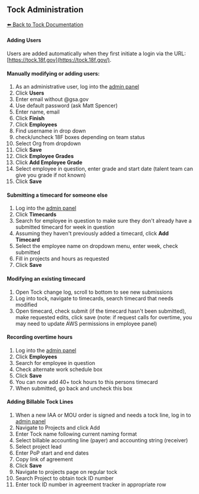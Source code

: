## Tock Administration

[:arrow_left: Back to Tock Documentation](../docs)

#### Adding Users

Users are added automatically when they first initiate a login via the URL: [https://tock.18f.gov](https://tock.18f.gov/).

#### Manually modifying or adding users:

1. As an administrative user, log into the [admin panel](https://tock.18f.gov/admin/)
2. Click **Users**
3. Enter email without @gsa.gov
4. Use default password (ask Matt Spencer)
5. Enter name, email
6. Click **Finish**
7. Click **Employees**
8. Find username in drop down
9. check/uncheck 18F boxes depending on team status
10. Select Org from dropdown
11. Click **Save**
12. Click **Employee Grades**
13. Click **Add Employee Grade**
14. Select employee in question, enter grade and start date (talent team can give you grade if not known)
15. Click **Save**


 #### Submitting a timecard for someone else

1. Log into the [admin panel](https://tock.18f.gov/admin/)
2. Click **Timecards**
3. Search for employee in question to make sure they don&#39;t already have a submitted timecard for week in question
4. Assuming they haven&#39;t previously added a timecard, click **Add Timecard**
5. Select the employee name on dropdown menu, enter week, check submitted
6. Fill in projects and hours as requested
7. Click **Save**

#### Modifying an existing timecard

1. Open Tock change log, scroll to bottom to see new submissions
2. Log into tock, navigate to timecards, search timecard that needs modified
3. Open timecard, check submit (if the timecard hasn&#39;t been submitted), make requested edits, click save (note: if request calls for overtime, you may need to update AWS permissions in employee panel)

#### Recording overtime hours

1. Log into the [admin panel](https://tock.18f.gov/admin/)
2. Click **Employees**
3. Search for employee in question
4. Check alternate work schedule box
5. Click **Save**
6. You can now add 40+ tock hours to this persons timecard
7. When submitted, go back and uncheck this box

#### Adding Billable Tock Lines

1. When a new IAA or MOU order is signed and needs a tock line, log in to [admin panel](https://tock.18f.gov/admin/)
2. Navigate to Projects and click Add
3. Enter Tock name following current naming format
4. Select billable accounting line (payer) and accounting string (receiver)
5. Select project lead
6. Enter PoP start and end dates
7. Copy link of agreement
8. Click **Save**
9. Navigate to projects page on regular tock
10. Search Project to obtain tock ID number
11. Enter tock ID number in agreement tracker in appropriate row
